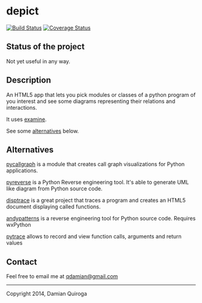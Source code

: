 depict
======

[![Build Status](https://travis-ci.org/qdamian/depict.png?branch=master)](https://travis-ci.org/qdamian/depict)
[![Coverage Status](https://coveralls.io/repos/qdamian/depict/badge.png?branch=master)](https://coveralls.io/r/qdamian/depict?branch=master)

Status of the project
---------------------

Not yet useful in any way.

Description
-----------

An HTML5 app that lets you pick modules or classes of a python program of you interest and see some diagrams representing their relations and interactions.

It uses [examine].

See some [alternatives](https://github.com/qdamian/depict#alternatives) below.

Alternatives
------------

[pycallgraph][pycallgraph] is a module that creates call graph visualizations for Python applications. 

[pyreverse][pyreverse] is a Python Reverse engineering tool. It's able to generate UML like diagram from Python source code.

[disptrace][disptrace] is a great project that traces a program and creates an HTML5 document displaying called functions.

[andypatterns][andypatterns] is a reverse engineering tool for Python source code. Requires wxPython

[pytrace][pytrace] allows to record and view function calls, arguments and return values

[examine]: https://github.com/qdamian/examine "examine"
[pycallgraph]: http://pycallgraph.slowchop.com/en/master/ "pycallgraph"
[pyreverse]: http://www.logilab.org/2560 "pyreverse"
[disptrace]: https://github.com/atsuoishimoto/disptrace "disptrace"
[andypatterns]: http://www.andypatterns.com/index.php/products/pynsource/ "andypatterns"
[pytrace]: https://github.com/alonho/pytrace "pytrace"

Contact
-------

Feel free to email me at qdamian@gmail.com

---

Copyright 2014, Damian Quiroga
